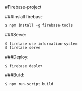 #Firebase-project

###Install firebase
```
$ npm install -g firebase-tools
```

###Serve:
```
$ firebase use information-system
$ firebase serve
```

###Deploy:
```
$ firebase deploy
```

###Build:
```
$ npm run-script build
```
